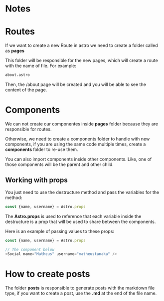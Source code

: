 # Notes

# Routes

If we want to create a new Route in astro we need to create a folder called as **pages**

This folder will be responsible for the new pages, which will create a route with the name of file. For example:

```html
about.astro
```
Then, the /about page will be created and you will be able to see the content of the page.


# Components

We can not create our componentes inside **pages** folder because they are responsible for routes. 

Otherwise, we need to create a components folder to handle with new components, if you are using the same code multiple times, create a **components** folder to re-use them.

You can also import components inside other components. Like, one of those components will be the parent and other child.

## Working with props

You just need to use the destructure method and pass the variables for the method:

```javascript
const {name, username} = Astro.props
```

The **Astro.props** is used to reference that each variable inside the destructure is a prop that will be used to share between the components.

Here is an example of passing values to these props:

```javascript
const {name, username} = Astro.props

// The component below
<Social name="Matheus" username="matheustanaka" />

```

# How to create posts

The folder **posts** is responsible to generate posts with the markdown file type, if you want to create a post, use the **.md** at the end of the file name.


